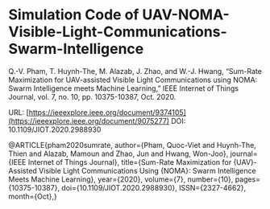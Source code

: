 # Simulation Code of UAV-NOMA-Visible-Light-Communications-Swarm-Intelligence

Q.-V. Pham, T. Huynh-The, M. Alazab, J. Zhao, and W.-J. Hwang, “Sum-Rate Maximization for UAV-assisted Visible Light Communications using NOMA: Swarm Intelligence meets Machine Learning,” IEEE Internet of Things Journal, vol. 7, no. 10, pp. 10375-10387, Oct. 2020.

URL: [https://ieeexplore.ieee.org/document/9374105](https://ieeexplore.ieee.org/document/9075277)
DOI: 10.1109/JIOT.2020.2988930

@ARTICLE{pham2020sumrate,
  author={Pham, Quoc-Viet and Huynh-The, Thien and Alazab, Mamoun and Zhao, Jun and Hwang, Won-Joo},
  journal={IEEE Internet of Things Journal}, 
  title={Sum-Rate Maximization for {UAV}-Assisted Visible Light Communications Using {NOMA}: Swarm Intelligence Meets Machine Learning}, 
  year={2020},
  volume={7},
  number={10},
  pages={10375-10387},
  doi={10.1109/JIOT.2020.2988930},
  ISSN={2327-4662},
  month={Oct},}
